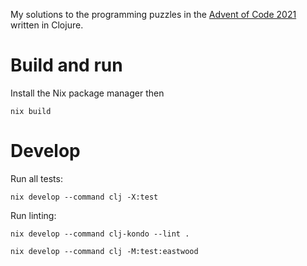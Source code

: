 My solutions to the programming puzzles in the [Advent of Code
2021](https://adventofcode.com/2021) written in Clojure.

# Build and run

Install the Nix package manager then

```
nix build
```

# Develop

Run all tests:
```
nix develop --command clj -X:test
```

Run linting:

```
nix develop --command clj-kondo --lint .
```

```
nix develop --command clj -M:test:eastwood
```
